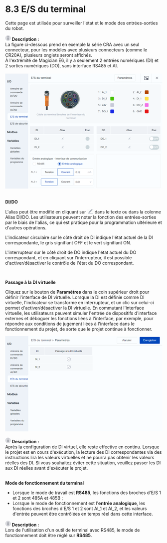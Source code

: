 # 8.3 E/S du terminal

Cette page est utilisée pour surveiller l'état et le mode des entrées-sorties du robot.

<div class="info1"><img src="../image/info.png"  height="18" /><b> Description : </b><div>La figure ci-dessous prend en exemple la série CRA avec un seul connecteur, pour les modèles avec plusieurs connecteurs (comme le CR20A), plusieurs onglets seront affichés. <br/>À l'extrémité de Magician E6, il y a seulement 2 entrées numériques (DI) et 2 sorties numériques (DO), sans interface RS485 et AI. </div></div>

<br/>

<div align=center><img src="image/term_io.png" width="600" /></div>

<br/>

**DI/DO**

L'alias peut être modifié en cliquant sur <img src="image/edit.png" height="15" /> dans le texte ou dans la colonne Alias DI/DO. Les utilisateurs peuvent noter la fonction des entrées-sorties par le biais de l'alias, ce qui est pratique pour la programmation ultérieure et d'autres opérations.

L'indicateur circulaire sur le côté droit de DI indique l'état actuel de la DI correspondante, le gris signifiant OFF et le vert signifiant ON.

L'interrupteur sur le côté droit de DO indique l'état actuel du DO correspondant, et en cliquant sur l'interrupteur, il est possible d'activer/désactiver le contrôle de l'état du DO correspondant.

<br/>

**Passage à la DI virtuelle**

Cliquez sur le bouton de **Paramètres** dans le coin supérieur droit pour définir l'interface de DI virtuelle. Lorsque la DI est définie comme DI virtuelle, l'indicateur se transforme en interrupteur, et un clic sur celui-ci permet d'activer/désactiver la DI virtuelle. En commutant l'interface virtuelle, les utilisateurs peuvent simuler l'entrée de dispositifs d'interface externes et déboguer les fonctions liées à l'interface, par exemple, pour répondre aux conditions de jugement liées à l'interface dans le fonctionnement du projet, de sorte que le projet continue à fonctionner.

<div align=center><img src="image/term_io2.png" width="600" /></div>

<br/>

<div class="info1"><img src="../image/info.png"  height="18" /><b> Description : </b><div>Après la configuration de DI virtuel, elle reste effective en continu. Lorsque le projet est en cours d'exécution, la lecture des DI correspondantes via des instructions lira les valeurs virtuelles et ne pourra pas obtenir les valeurs réelles des DI. Si vous souhaitez éviter cette situation, veuillez passer les DI aux DI réelles avant d'exécuter le projet. </div></div>

<br/>

**Mode de fonctionnement du terminal**

- Lorsque le mode de travail est **RS485**, les fonctions des broches d'E/S 1 et 2 sont 485A et 485B ;<br />
- Lorsque le mode de fonctionnement est l'**entrée analogique**, les fonctions des broches d'E/S 1 et 2 sont AI_1 et AI_2, et les valeurs d'entrée peuvent être contrôlées en temps réel dans cette interface.<br />

<div class="info1"><img src="../image/info.png"  height="18" /><b> Description : </b><div>Lors de l'utilisation d'un outil de terminal avec RS485, le mode de fonctionnement doit être réglé sur <b>RS485</b>. </div></div>
